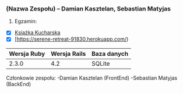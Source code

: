 ### (Nazwa Zespołu) – Damian Kasztelan, Sebastian Matyjas

1. Egzamin:
 - [x] [Książka Kucharska](https://github.com/damian11/egzaminASI)
 - [x] [https://serene-retreat-91830.herokuapp.com/)

Wersja Ruby|Wersja Rails|Baza danych|
|---|---|---|
|2.3.0|4.2|SQLite|

Członkowie zespołu:
-Damian Kasztelan (FrontEnd)
-Sebastian Matyjas (BackEnd)